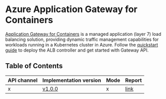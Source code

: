 # Azure Application Gateway for Containers

[Application Gateway for Containers][azure-application-gateway-for-containers] is a managed application (layer 7) load balancing solution, providing dynamic traffic management capabilities for workloads running in a Kubernetes cluster in Azure. Follow the [quickstart guide][azure-application-gateway-for-containers-quickstart-controller] to deploy the ALB controller and get started with Gateway API.

## Table of Contents

|API channel|Implementation version|Mode|Report|
|-----------|----------------------|----|------|
|x|[v1.0.0](https://learn.microsoft.com/azure/application-gateway/for-containers/alb-controller-release-notes#latest-release-recommended)|x|[link](./v1.0.0-report.yaml)|


[azure-application-gateway-for-containers]:https://aka.ms/appgwcontainers/docs
[azure-application-gateway-for-containers-quickstart-controller]:https://aka.ms/appgwcontainers/docs
